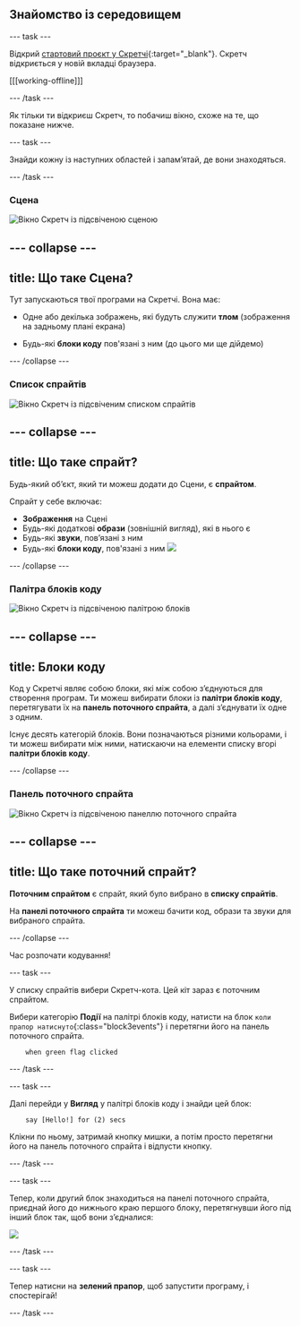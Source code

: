 ## Знайомство із середовищем

\--- task \---

Відкрий [стартовий проєкт у Скретчі](https://rpf.io/scratch-new){:target="_blank"}. Скретч відкриється у новій вкладці браузера.

[[[working-offline]]]

\--- /task \---

Як тільки ти відкриєш Скретч, то побачиш вікно, схоже на те, що показане нижче.

\--- task \---

Знайди кожну із наступних областей і запам’ятай, де вони знаходяться.

\--- /task \---

### Сцена

![Вікно Скретч із підсвіченою сценою](images/hlStage.png)

## \--- collapse \---

## title: Що таке Сцена?

Тут запускаються твої програми на Скретчі. Вона має:

* Одне або декілька зображень, які будуть служити **тлом** \(зображення на задньому плані екрана\)

* Будь-які **блоки коду** пов'язані з ним \(до цього ми ще дійдемо\)

\--- /collapse \---

### Список спрайтів

![Вікно Скретч із підсвіченим списком спрайтів](images/hlSpriteList.png)

## \--- collapse \---

## title: Що таке спрайт?

Будь-який об’єкт, який ти можеш додати до Сцени, є **спрайтом**.

Спрайт у себе включає:

* **Зображення** на Сцені
* Будь-які додаткові **образи** \(зовнішній вигляд\), які в нього є
* Будь-які **звуки**, пов’язані з ним
* Будь-які **блоки коду**, пов'язані з ним ![](images/setup2.png)

\--- /collapse \---

### Палітра блоків коду

![Вікно Скретч із підсвіченою палітрою блоків](images/hlBlocksPalette.png)

## \--- collapse \---

## title: Блоки коду

Код у Скретчі являє собою блоки, які між собою з’єднуються для створення програм. Ти можеш вибирати блоки із **палітри блоків коду**, перетягувати їх на **панель поточного спрайта**, а далі з’єднувати їх одне з одним.

Існує десять категорій блоків. Вони позначаються різними кольорами, і ти можеш вибирати між ними, натискаючи на елементи списку вгорі **палітри блоків коду**.

\--- /collapse \---

### Панель поточного спрайта

![Вікно Скретч із підсвіченою панеллю поточного спрайта](images/hlCurrentSpritePanel.png)

## \--- collapse \---

## title: Що таке поточний спрайт?

**Поточним спрайтом** є спрайт, який було вибрано в **списку спрайтів**.

На **панелі поточного спрайта** ти можеш бачити код, образи та звуки для вибраного спрайта.

\--- /collapse \---

Час розпочати кодування!

\--- task \---

У списку спрайтів вибери Скретч-кота. Цей кіт зараз є поточним спрайтом.

Вибери категорію **Події** на палітрі блоків коду, натисти на блок `коли прапор натиснуто`{:class="block3events"} і перетягни його на панель поточного спрайта.

```blocks3
    when green flag clicked
```

\--- /task \---

\--- task \---

Далі перейди у **Вигляд** у палітрі блоків коду і знайди цей блок:

```blocks3
    say [Hello!] for (2) secs
```

Клікни по ньому, затримай кнопку мишки, а потім просто перетягни його на панель поточного спрайта і відпусти кнопку.

\--- /task \---

\--- task \---

Тепер, коли другий блок знаходиться на панелі поточного спрайта, приєднай його до нижнього краю першого блоку, перетягнувши його під інший блок так, щоб вони з’єдналися:

![](images/setup3.png)

\--- /task \---

\--- task \---

Тепер натисни на **зелений прапор**, щоб запустити програму, і спостерігай!

\--- /task \---